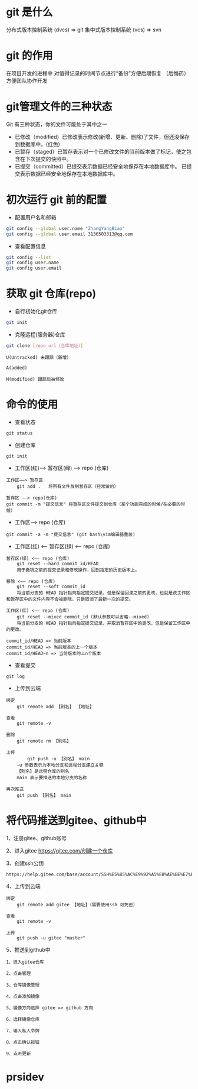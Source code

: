 # git 是什么

分布式版本控制系统 (dvcs) => git
集中式版本控制系统 (vcs) => svn

# git 的作用

在项目开发的进程中 对值得记录的时间节点进行“备份”方便后期恢复 （后悔药）
方便团队协作开发

# git管理文件的三种状态

Git 有三种状态，你的文件可能处于其中之一

- 已修改（modified）已修改表示修改(新增、更新、删除)了文件，但还没保存到数据库中。(红色)
- 已暂存（staged）已暂存表示对一个已修改文件的当前版本做了标记，使之包含在下次提交的快照中。
- 已提交（committed）已提交表示数据已经安全地保存在本地数据库中。
已提交表示数据已经安全地保存在本地数据库中。

# 初次运行 git 前的配置

- 配置用户名和邮箱

```bash
git config --global user.name "ZhangYangBiao"
git config --global user.email 3136503313@qq.com
```

- 查看配置信息

```bash
git config --list
git config user.name
git config user.email
```

# 获取 git 仓库(repo)

- 自行初始化git仓库

```bash
git init
```

- 克隆远程(服务器)仓库

```bash
git clone [repo_url（仓库地址）]
```



```
U(Untracked) 未跟踪（新增） 

A(added)

M(modified) 跟踪后被修改
```

# 命令的使用

- 查看状态

```
git status
```

- 创建仓库

```
git init
```

- 工作区(红)——> 暂存区(绿) ——> repo (仓库)

```
工作区——> 暂存区
	git add .	将所有文件放到暂存区（经常做的）
    
暂存区 ——> repo(仓库)
git commit -m "提交信息" 将暂存区文件提交到仓库（某个功能完成的时候/在必要的时候）	 
```

- 工作区——> repo (仓库)


```
git commit -a -m "提交信息"	(git bash\vim编辑器重装)
```

- 工作区(红) <—— 暂存区(绿) <—— repo (仓库)

```
暂存区(绿) <—— repo (仓库)
	git reset --hard commit_id/HEAD
	用于撤销之前的提交记录和修改操作，回到指定的历史版本上。
	
移除 <—— repo (仓库)
	git reset --soft commit_id
	将当前分支的 HEAD 指针指向指定提交记录，但是保留回滚之前的更改，也就是说工作区和暂存区中的文件内容不会被删除，只是取消了最新一次的提交。

工作区(红) <—— repo (仓库)
	git reset --mixed commit_id (默认参数可以省略--mixed)	
	将当前分支的 HEAD 指针指向指定提交记录，并取消暂存区中的更改，但是保留工作区中的更改。

commit_id/HEAD => 当前版本
commit_id/HEAD => 当前版本的上一个版本
commit_id/HEAD~n => 当前版本的上n个版本
```

- 查看提交

```
git log 
```

- 上传到云端

```
绑定
	git remote add 【别名】 【地址】

查看
	git remote -v
	
删除
	git remote rm 【别名】
	
上传
        git push -u 【别名】 main
	-u 参数表示为本地分支和远程分支建立关联
	【别名】是远程仓库的别名
	main 表示要推送的本地分支的名称
	
再次推送
	git push 【别名】 main
```

# 将代码推送到gitee、github中

1、注册gitee、github账号

2、进入gitee https://gitee.com/创建一个仓库

3、创建ssh公钥

```
https://help.gitee.com/base/account/SSH%E5%85%AC%E9%92%A5%E8%AE%BE%E7%BD%AE
```

4、上传到云端

```
绑定
	git remote add gitee 【地址】（需要使用ssh 可免密）

查看
	git remote -v
	
上传
    git push -u gitee "master"   
```

5、推送到github中

```
1、进入gitee仓库

2、点击管理

3、仓库镜像管理

4、点击添加镜像

5、镜像方向选择 gitee => github 方向

6、选择镜像仓库

7、输入私人令牌

8、点击确认按钮

9、点击更新
```

# prsidev

